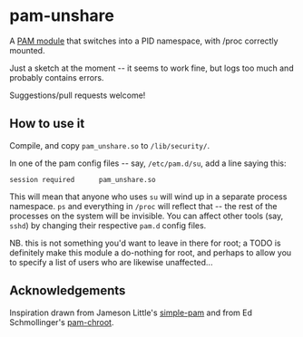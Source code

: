 pam-unshare
===========

A [PAM module](http://www.linux-pam.org/) that switches into a PID namespace,
with /proc correctly mounted.

Just a sketch at the moment -- it seems to work fine, but logs too much and
probably contains errors.

Suggestions/pull requests welcome!


How to use it
-------------

Compile, and copy `pam_unshare.so` to `/lib/security/`.

In one of the pam config files -- say, `/etc/pam.d/su`, add a line saying this:

    session required      pam_unshare.so

This will mean that anyone who uses `su` will wind up in a separate process
namespace.  `ps` and everything in `/proc` will reflect that -- the rest of
the processes on the system will be invisible.  You can affect other tools
(say, `sshd`) by changing their respective `pam.d` config files.

NB. this is not something you'd want to leave in there for root; a TODO is
definitely make this module a do-nothing for root, and perhaps to allow you
to specify a list of users who are likewise unaffected...



Acknowledgements
----------------

Inspiration drawn from Jameson Little's [simple-pam](https://github.com/beatgammit/simple-pam) and from Ed
Schmollinger's [pam-chroot](https://sourceforge.net/projects/pam-chroot/).
